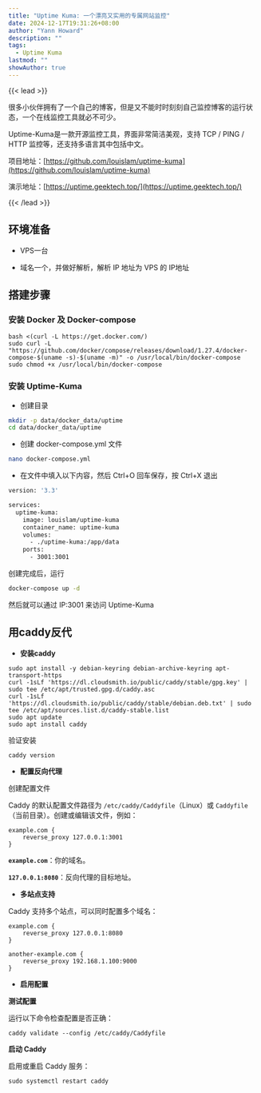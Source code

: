```yaml
---
title: "Uptime Kuma: 一个漂亮又实用的专属网站监控"
date: 2024-12-17T19:31:26+08:00
author: "Yann Howard"
description: ""
tags:
  - Uptime Kuma
lastmod: ""
showAuthor: true
---
```


{{< lead >}}

很多小伙伴拥有了一个自己的博客，但是又不能时时刻刻自己监控博客的运行状态，一个在线监控工具就必不可少。

Uptime-Kuma是一款开源监控工具，界面非常简洁美观，支持 TCP / PING / HTTP 监控等，还支持多语言其中包括中文。

项目地址：[https://github.com/louislam/uptime-kuma](https://github.com/louislam/uptime-kuma)

演示地址：[https://uptime.geektech.top/](https://uptime.geektech.top/)

{{< /lead >}}

## 环境准备

- VPS一台

- 域名一个，并做好解析，解析 IP 地址为 VPS 的 IP地址

## 搭建步骤

### 安装 Docker 及 Docker-compose

```
bash <(curl -L https://get.docker.com/)
sudo curl -L "https://github.com/docker/compose/releases/download/1.27.4/docker-compose-$(uname -s)-$(uname -m)" -o /usr/local/bin/docker-compose
sudo chmod +x /usr/local/bin/docker-compose
```

### 安装 Uptime-Kuma

- 创建目录

```bash
mkdir -p data/docker_data/uptime
cd data/docker_data/uptime
```

- 创建 docker-compose.yml 文件

```bash
nano docker-compose.yml
```

- 在文件中填入以下内容，然后 Ctrl+O 回车保存，按 Ctrl+X 退出

```bash
version: '3.3'

services:
  uptime-kuma:
    image: louislam/uptime-kuma
    container_name: uptime-kuma
    volumes:
      - ./uptime-kuma:/app/data
    ports:
      - 3001:3001
```

创建完成后，运行

```bash
docker-compose up -d
```

然后就可以通过 IP:3001 来访问 Uptime-Kuma

## 用caddy反代

- **安装caddy**

```
sudo apt install -y debian-keyring debian-archive-keyring apt-transport-https
curl -1sLf 'https://dl.cloudsmith.io/public/caddy/stable/gpg.key' | sudo tee /etc/apt/trusted.gpg.d/caddy.asc
curl -1sLf 'https://dl.cloudsmith.io/public/caddy/stable/debian.deb.txt' | sudo tee /etc/apt/sources.list.d/caddy-stable.list
sudo apt update
sudo apt install caddy
```

验证安装

```
caddy version
```

- **配置反向代理**

创建配置文件

Caddy 的默认配置文件路径为 `/etc/caddy/Caddyfile`（Linux）或 `Caddyfile`（当前目录）。创建或编辑该文件，例如：

```
example.com {
    reverse_proxy 127.0.0.1:3001
}
```

**`example.com`**：你的域名。

**`127.0.0.1:8080`**：反向代理的目标地址。

- **多站点支持**

Caddy 支持多个站点，可以同时配置多个域名：

```
example.com {
    reverse_proxy 127.0.0.1:8080
}

another-example.com {
    reverse_proxy 192.168.1.100:9000
}
```

- **启用配置**

**测试配置**

运行以下命令检查配置是否正确：

```
caddy validate --config /etc/caddy/Caddyfile
```

**启动 Caddy**

启用或重启 Caddy 服务：

```
sudo systemctl restart caddy
```

